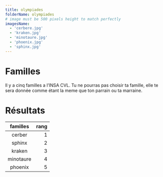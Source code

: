 ```yaml
---
title: olympiades
folderName: olympiades
# image must be 500 pixels height to match perfectly
imagesName:
  - 'cerbere.jpg'
  - 'kraken.jpg'
  - 'minotaure.jpg'
  - 'phoenix.jpg'
  - 'sphinx.jpg'
---
```


# Familles

Il y a cinq familles a l’INSA CVL. Tu ne pourras pas choisir ta famille, elle te
sera donnée comme étant la meme que ton parrain ou ta marraine.

<center>
  <carousel :names="imagesName" :folder-name="folderName"></carousel>
</center>

# Résultats

| familles  | rang |
| :-------: | ---: |
|  cerber   |    1 |
|  sphinx   |    2 |
|  kraken   |    3 |
| minotaure |    4 |
|  phoenix  |    5 |

